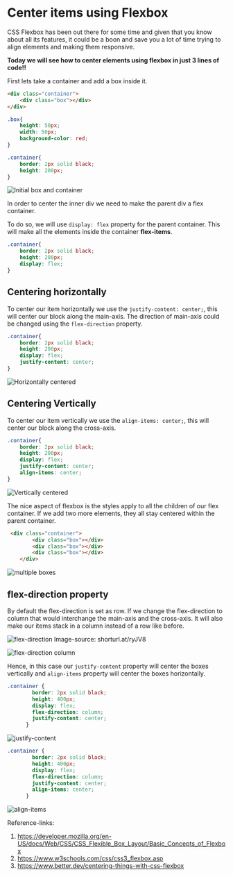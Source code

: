 # Center items using Flexbox

CSS Flexbox has been out there for some time and given that you know about all its features, it could be a boon and save you a lot of time trying to align elements and making them responsive.

**Today we will see how to center elements using flexbox in just 3 lines of code!!**

First lets take a container and add a box inside it.

```html
<div class="container">
    <div class="box"></div>
</div>
```

```css
.box{
    height: 50px;
    width: 50px;
    background-color: red;
}

.container{
    border: 2px solid black;
    height: 200px;
}
```

![Initial box and container](assets/1.png)

In order to center the inner div we need to make the parent div a flex container.

To do so, we will use `display: flex` property for the parent container. This will make all the elements inside the container **flex-items**.

```css
.container{
    border: 2px solid black;
    height: 200px;
    display: flex;
}
```



## Centering horizontally

To center our item horizontally we use the `justify-content: center;`, this will center our block along the main-axis. The direction of main-axis could be changed using the `flex-direction` property.

```css
.container{
    border: 2px solid black;
    height: 200px;
    display: flex;
    justify-content: center;
}
```

![Horizontally centered](assets/2.png)

## Centering Vertically

To center our item vertically we use the `align-items: center;`, this will center our block along the cross-axis. 

```css
.container{
    border: 2px solid black;
    height: 200px;
    display: flex;
    justify-content: center;
    align-items: center;
}
```

![Vertically centered](assets/3.png)

The nice aspect of flexbox is the styles apply to all the children of our flex container. If we add two more elements, they all stay centered within the parent container.

```html
 <div class="container">
        <div class="box"></div>
        <div class="box"></div>
        <div class="box"></div>
    </div>
```

![multiple boxes](assets/4.png)



## flex-direction property

By default the flex-direction is set as row. If we change the flex-direction to column that would interchange the main-axis and the cross-axis. It will also make our items stack in a column instead of a row like before.

![flex-direction ](assets/flex-direction.png)
Image-source: shorturl.at/ryJV8

![flex-direction column](assets/column.png)

Hence, in this case our `justify-content` property will center the boxes vertically and `align-items` property will center the boxes horizontally.

```css
.container {
        border: 2px solid black;
        height: 400px;
        display: flex;
        flex-direction: column;
        justify-content: center;
      }
```

![justify-content](assets/column1.png)

```css
.container {
        border: 2px solid black;
        height: 400px;
        display: flex;
        flex-direction: column;
        justify-content: center;
        align-items: center;
      }
```

![align-items](assets/column2.png)

Reference-links:

1) https://developer.mozilla.org/en-US/docs/Web/CSS/CSS_Flexible_Box_Layout/Basic_Concepts_of_Flexbox
2)  https://www.w3schools.com/css/css3_flexbox.asp
3) https://www.better.dev/centering-things-with-css-flexbox
